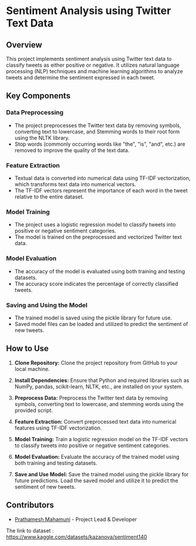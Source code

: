 # Sentiment Analysis using Twitter Text Data

## Overview

This project implements sentiment analysis using Twitter text data to classify tweets as either positive or negative. It utilizes natural language processing (NLP) techniques and machine learning algorithms to analyze tweets and determine the sentiment expressed in each tweet.

## Key Components

### Data Preprocessing
- The project preprocesses the Twitter text data by removing symbols, converting text to lowercase, and Stemming words to their root form using the NLTK library.
- Stop words (commonly occurring words like "the", "is", "and", etc.) are removed to improve the quality of the text data.

### Feature Extraction
- Textual data is converted into numerical data using TF-IDF vectorization, which transforms text data into numerical vectors.
- The TF-IDF vectors represent the importance of each word in the tweet relative to the entire dataset.

### Model Training
- The project uses a logistic regression model to classify tweets into positive or negative sentiment categories.
- The model is trained on the preprocessed and vectorized Twitter text data.

### Model Evaluation
- The accuracy of the model is evaluated using both training and testing datasets.
- The accuracy score indicates the percentage of correctly classified tweets.

### Saving and Using the Model
- The trained model is saved using the pickle library for future use.
- Saved model files can be loaded and utilized to predict the sentiment of new tweets.

## How to Use

1. **Clone Repository:**
   Clone the project repository from GitHub to your local machine.

2. **Install Dependencies:**
   Ensure that Python and required libraries such as NumPy, pandas, scikit-learn, NLTK, etc., are installed on your system.

3. **Preprocess Data:**
   Preprocess the Twitter text data by removing symbols, converting text to lowercase, and stemming words using the provided script.

4. **Feature Extraction:**
   Convert preprocessed text data into numerical features using TF-IDF vectorization.

5. **Model Training:**
   Train a logistic regression model on the TF-IDF vectors to classify tweets into positive or negative sentiment categories.

6. **Model Evaluation:**
   Evaluate the accuracy of the trained model using both training and testing datasets.

7. **Save and Use Model:**
   Save the trained model using the pickle library for future predictions. Load the saved model and utilize it to predict the sentiment of new tweets.

## Contributors
- [Prathamesh Mahamuni](https://www.linkedin.com/in/prathameshmahamuni/) - Project Lead & Developer

The link to dataset : 
https://www.kaggle.com/datasets/kazanova/sentiment140
